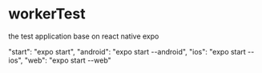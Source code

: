 # workerTest
the test application base on react native expo

 "start": "expo start",
"android": "expo start --android",
"ios": "expo start --ios",
"web": "expo start --web"
